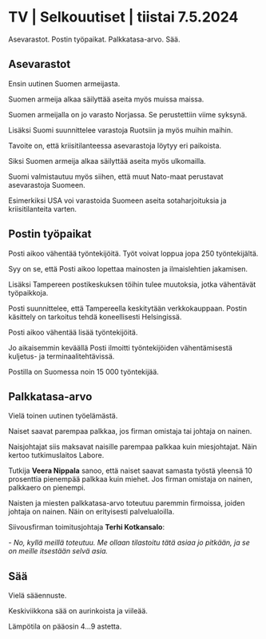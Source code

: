 # TV \| Selkouutiset \| tiistai 7.5.2024

Asevarastot. Postin työpaikat. Palkkatasa-arvo. Sää.

## Asevarastot

Ensin uutinen Suomen armeijasta.

Suomen armeija alkaa säilyttää aseita myös muissa maissa.

Suomen armeijalla on jo varasto Norjassa. Se perustettiin viime syksynä.

Lisäksi Suomi suunnittelee varastoja Ruotsiin ja myös muihin maihin.

Tavoite on, että kriisitilanteessa asevarastoja löytyy eri paikoista.

Siksi Suomen armeija alkaa säilyttää aseita myös ulkomailla.

Suomi valmistautuu myös siihen, että muut Nato-maat perustavat asevarastoja Suomeen.

Esimerkiksi USA voi varastoida Suomeen aseita sotaharjoituksia ja kriisitilanteita varten.

## Postin työpaikat

Posti aikoo vähentää työntekijöitä. Työt voivat loppua jopa 250 työntekijältä.

Syy on se, että Posti aikoo lopettaa mainosten ja ilmaislehtien jakamisen.

Lisäksi Tampereen postikeskuksen töihin tulee muutoksia, jotka vähentävät työpaikkoja.

Posti suunnittelee, että Tampereella keskitytään verkkokauppaan. Postin käsittely on tarkoitus tehdä koneellisesti Helsingissä.

Posti aikoo vähentää lisää työntekijöitä.

Jo aikaisemmin keväällä Posti ilmoitti työntekijöiden vähentämisestä kuljetus- ja terminaalitehtävissä.

Postilla on Suomessa noin 15 000 työntekijää.

## Palkkatasa-arvo

Vielä toinen uutinen työelämästä.

Naiset saavat parempaa palkkaa, jos firman omistaja tai johtaja on nainen.

Naisjohtajat siis maksavat naisille parempaa palkkaa kuin miesjohtajat. Näin kertoo tutkimuslaitos Labore.

Tutkija **Veera Nippala** sanoo, että naiset saavat samasta työstä yleensä 10 prosenttia pienempää palkkaa kuin miehet. Jos firman omistaja on nainen, palkkaero on pienempi.

Naisten ja miesten palkkatasa-arvo toteutuu paremmin firmoissa, joiden johtaja on nainen. Näin on erityisesti palvelualoilla.

Siivousfirman toimitusjohtaja **Terhi Kotkansalo**:

*- No, kyllä meillä toteutuu. Me ollaan tilastoitu tätä asiaa jo pitkään, ja se on meille itsestään selvä asia.*

## Sää

Vielä sääennuste.

Keskiviikkona sää on aurinkoista ja viileää.

Lämpötila on pääosin 4\...9 astetta.

